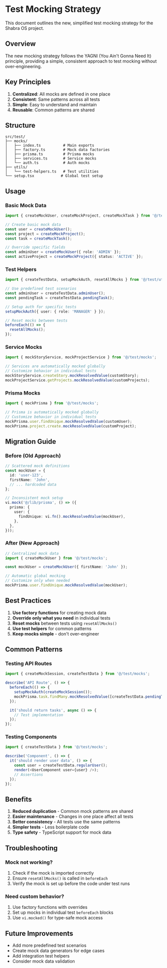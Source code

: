 # Test Mocking Strategy

This document outlines the new, simplified test mocking strategy for the Shabra OS project.

## Overview

The new mocking strategy follows the YAGNI (You Ain't Gonna Need It) principle, providing a simple, consistent approach to test mocking without over-engineering.

## Key Principles

1. **Centralized**: All mocks are defined in one place
2. **Consistent**: Same patterns across all tests
3. **Simple**: Easy to understand and maintain
4. **Reusable**: Common patterns are shared

## Structure

```
src/test/
├── mocks/
│   ├── index.ts          # Main exports
│   ├── factory.ts        # Mock data factories
│   ├── prisma.ts         # Prisma mocks
│   ├── services.ts       # Service mocks
│   └── auth.ts           # Auth mocks
├── utils/
│   └── test-helpers.ts   # Test utilities
└── setup.tsx            # Global test setup
```

## Usage

### Basic Mock Data

```typescript
import { createMockUser, createMockProject, createMockTask } from '@/test/mocks';

// Create basic mock data
const user = createMockUser();
const project = createMockProject();
const task = createMockTask();

// Override specific fields
const adminUser = createMockUser({ role: 'ADMIN' });
const activeProject = createMockProject({ status: 'ACTIVE' });
```

### Test Helpers

```typescript
import { createTestData, setupMockAuth, resetAllMocks } from '@/test/utils/test-helpers';

// Use predefined test scenarios
const adminUser = createTestData.adminUser();
const pendingTask = createTestData.pendingTask();

// Setup auth for specific tests
setupMockAuth({ user: { role: 'MANAGER' } });

// Reset mocks between tests
beforeEach(() => {
  resetAllMocks();
});
```

### Service Mocks

```typescript
import { mockStoryService, mockProjectService } from '@/test/mocks';

// Services are automatically mocked globally
// Customize behavior in individual tests
mockStoryService.createStory.mockResolvedValue(customStory);
mockProjectService.getProjects.mockResolvedValue(customProjects);
```

### Prisma Mocks

```typescript
import { mockPrisma } from '@/test/mocks';

// Prisma is automatically mocked globally
// Customize behavior in individual tests
mockPrisma.user.findUnique.mockResolvedValue(customUser);
mockPrisma.project.create.mockResolvedValue(customProject);
```

## Migration Guide

### Before (Old Approach)

```typescript
// Scattered mock definitions
const mockUser = {
  id: 'user-123',
  firstName: 'John',
  // ... hardcoded data
};

// Inconsistent mock setup
vi.mock('@/lib/prisma', () => ({
  prisma: {
    user: {
      findUnique: vi.fn().mockResolvedValue(mockUser),
    },
  },
}));
```

### After (New Approach)

```typescript
// Centralized mock data
import { createMockUser } from '@/test/mocks';

const mockUser = createMockUser({ firstName: 'John' });

// Automatic global mocking
// Customize only when needed
mockPrisma.user.findUnique.mockResolvedValue(mockUser);
```

## Best Practices

1. **Use factory functions** for creating mock data
2. **Override only what you need** in individual tests
3. **Reset mocks** between tests using `resetAllMocks()`
4. **Use test helpers** for common patterns
5. **Keep mocks simple** - don't over-engineer

## Common Patterns

### Testing API Routes

```typescript
import { createMockSession, createTestData } from '@/test/mocks';

describe('API Route', () => {
  beforeEach(() => {
    setupMockAuth(createMockSession());
    mockPrisma.task.findMany.mockResolvedValue([createTestData.pendingTask()]);
  });

  it('should return tasks', async () => {
    // Test implementation
  });
});
```

### Testing Components

```typescript
import { createTestData } from '@/test/mocks';

describe('Component', () => {
  it('should render user data', () => {
    const user = createTestData.regularUser();
    render(<UserComponent user={user} />);
    // Assertions
  });
});
```

## Benefits

1. **Reduced duplication** - Common mock patterns are shared
2. **Easier maintenance** - Changes in one place affect all tests
3. **Better consistency** - All tests use the same patterns
4. **Simpler tests** - Less boilerplate code
5. **Type safety** - TypeScript support for mock data

## Troubleshooting

### Mock not working?

1. Check if the mock is imported correctly
2. Ensure `resetAllMocks()` is called in `beforeEach`
3. Verify the mock is set up before the code under test runs

### Need custom behavior?

1. Use factory functions with overrides
2. Set up mocks in individual test `beforeEach` blocks
3. Use `vi.mocked()` for type-safe mock access

## Future Improvements

- Add more predefined test scenarios
- Create mock data generators for edge cases
- Add integration test helpers
- Consider mock data validation
